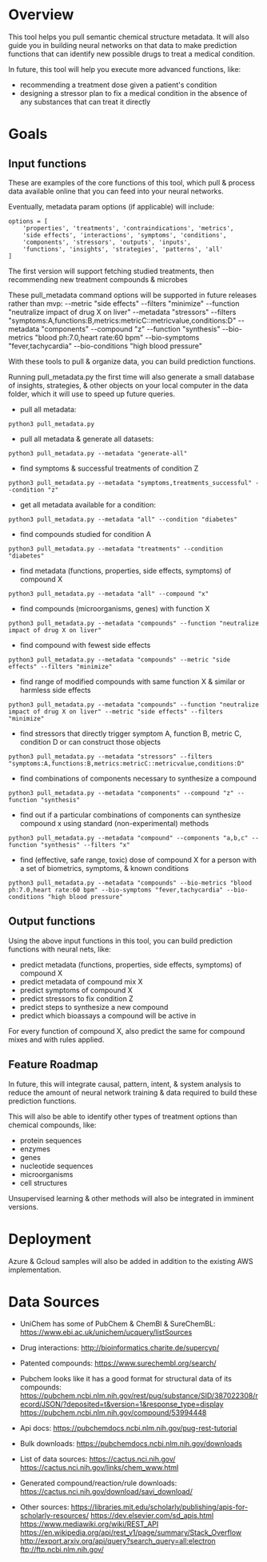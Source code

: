 # Overview

This tool helps you pull semantic chemical structure metadata.
It will also guide you in building neural networks on that data to make prediction functions that can identify new possible drugs to treat a medical condition.

In future, this tool will help you execute more advanced functions, like:
- recommending a treatment dose given a patient's condition
- designing a stressor plan to fix a medical condition in the absence of any substances that can treat it directly

# Goals

## Input functions 

These are examples of the core functions of this tool, which pull & process data available online that you can feed into your neural networks.

Eventually, metadata param options (if applicable) will include: 
```
options = [
	'properties', 'treatments', 'contraindications', 'metrics',
	'side effects', 'interactions', 'symptoms', 'conditions', 
	'components', 'stressors', 'outputs', 'inputs',
	'functions', 'insights', 'strategies', 'patterns', 'all'
]
```

The first version will support fetching studied treatments, then recommending new treatment compounds & microbes

These pull_metadata command options will be supported in future releases rather than mvp:
	--metric "side effects" --filters "minimize"
	--function "neutralize impact of drug X on liver"
	--metadata "stressors" --filters "symptoms:A,functions:B,metrics:metricC::metricvalue,conditions:D"
	--metadata "components" --compound "z" --function "synthesis"
	--bio-metrics "blood ph:7.0,heart rate:60 bpm" --bio-symptoms "fever,tachycardia" --bio-conditions "high blood pressure"

With these tools to pull & organize data, you can build prediction functions.

Running pull_metadata.py the first time will also generate a small database of insights, strategies, & other objects on your local computer in the data folder, which it will use to speed up future queries.
- pull all metadata:
```
python3 pull_metadata.py
```

- pull all metadata & generate all datasets:
```
python3 pull_metadata.py --metadata "generate-all"
```

- find symptoms & successful treatments of condition Z
```
python3 pull_metadata.py --metadata "symptoms,treatments_successful" --condition "z"
```
- get all metadata available for a condition:
```
python3 pull_metadata.py --metadata "all" --condition "diabetes"
```
- find compounds studied for condition A
```
python3 pull_metadata.py --metadata "treatments" --condition "diabetes"
```
- find metadata (functions, properties, side effects, symptoms) of compound X
```
python3 pull_metadata.py --metadata "all" --compound "x"
```
- find compounds (microorganisms, genes) with function X
```
python3 pull_metadata.py --metadata "compounds" --function "neutralize impact of drug X on liver"
```
- find compound with fewest side effects
```
python3 pull_metadata.py --metadata "compounds" --metric "side effects" --filters "minimize"
```
- find range of modified compounds with same function X & similar or harmless side effects
```
python3 pull_metadata.py --metadata "compounds" --function "neutralize impact of drug X on liver" --metric "side effects" --filters "minimize"
```
- find stressors that directly trigger symptom A, function B, metric C, condition D or can construct those objects
```
python3 pull_metadata.py --metadata "stressors" --filters "symptoms:A,functions:B,metrics:metricC::metricvalue,conditions:D"
```
- find combinations of components necessary to synthesize a compound
```
python3 pull_metadata.py --metadata "components" --compound "z" --function "synthesis"
```
- find out if a particular combinations of components can synthesize compound x using standard (non-experimental) methods
```
python3 pull_metadata.py --metadata "compound" --components "a,b,c" --function "synthesis" --filters "x"
```
- find (effective, safe range, toxic) dose of compound X for a person with a set of biometrics, symptoms, & known conditions
```
python3 pull_metadata.py --metadata "compounds" --bio-metrics "blood ph:7.0,heart rate:60 bpm" --bio-symptoms "fever,tachycardia" --bio-conditions "high blood pressure"
```

## Output functions

Using the above input functions in this tool, you can build prediction functions with neural nets, like:

- predict metadata (functions, properties, side effects, symptoms) of compound X
- predict metadata of compound mix X
- predict symptoms of compound X
- predict stressors to fix condition Z
- predict steps to synthesize a new compound
- predict which bioassays a compound will be active in

For every function of compound X, also predict the same for compound mixes and with rules applied.

## Feature Roadmap

In future, this will integrate causal, pattern, intent, & system analysis to reduce the amount of neural network training & data required to build these prediction functions.

This will also be able to identify other types of treatment options than chemical compounds, like:
- protein sequences
- enzymes
- genes
- nucleotide sequences
- microorganisms
- cell structures

Unsupervised learning & other methods will also be integrated in imminent versions.

# Deployment

Azure & Gcloud samples will also be added in addition to the existing AWS implementation.

# Data Sources

- UniChem has some of PubChem & ChemBl & SureChemBL:
https://www.ebi.ac.uk/unichem/ucquery/listSources

- Drug interactions:
http://bioinformatics.charite.de/supercyp/

- Patented compounds:
https://www.surechembl.org/search/

- Pubchem looks like it has a good format for structural data of its compounds:
https://pubchem.ncbi.nlm.nih.gov/rest/pug/substance/SID/387022308/record/JSON/?deposited=t&version=1&response_type=display
https://pubchem.ncbi.nlm.nih.gov/compound/53994448

- Api docs:
https://pubchemdocs.ncbi.nlm.nih.gov/pug-rest-tutorial

- Bulk downloads:
https://pubchemdocs.ncbi.nlm.nih.gov/downloads

- List of data sources:
https://cactus.nci.nih.gov/
https://cactus.nci.nih.gov/links/chem_www.html

- Generated compound/reaction/rule downloads:
https://cactus.nci.nih.gov/download/savi_download/

- Other sources:
https://libraries.mit.edu/scholarly/publishing/apis-for-scholarly-resources/
https://dev.elsevier.com/sd_apis.html
https://www.mediawiki.org/wiki/REST_API
https://en.wikipedia.org/api/rest_v1/page/summary/Stack_Overflow
http://export.arxiv.org/api/query?search_query=all:electron
ftp://ftp.ncbi.nlm.nih.gov/